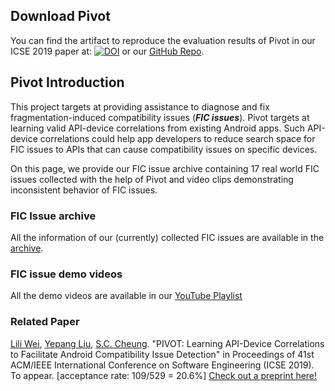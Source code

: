 ## Download Pivot
You can find the artifact to reproduce the evaluation results of Pivot in our ICSE 2019 paper at:
[![DOI](https://zenodo.org/badge/DOI/10.5281/zenodo.2548598.svg)](https://doi.org/10.5281/zenodo.2548598) or our [GitHub Repo](https://github.com/FICIssuePivot/Pivot/releases/download/v1.0.0/Pivot_artifact.zip).

## Pivot Introduction

This project targets at providing assistance to diagnose and fix fragmentation-induced compatibility issues (**_FIC issues_**). Pivot targets at learning valid API-device correlations from existing Android apps. Such API-device correlations could help app developers to reduce search space for FIC issues to APIs that can cause compatibility issues on specific devices.

On this page, we provide our FIC issue archive containing 17 real world FIC issues collected with the help of Pivot and video clips demonstrating inconsistent behavior of FIC issues.

### FIC Issue archive

All the information of our (currently) collected FIC issues are available in the [archive](https://github.com/FICIssuePivot/Pivot/issues).

### FIC issue demo videos
All the demo videos are available in our [YouTube Playlist](https://www.youtube.com/playlist?list=PLhpuZwQ2BiuIYYeSeHpaqtEL4gQK-Q7io)

### Related Paper
[Lili Wei](http://home.cse.ust.hk/~lweiae/), [Yepang Liu](https://yepangliu.github.io), [S.C. Cheung](https://www.cse.ust.hk/~scc/). "PIVOT: Learning API-Device Correlations to Facilitate Android Compatibility Issue Detection" in Proceedings of 41st ACM/IEEE International Conference on Software Engineering (ICSE 2019). To appear. [acceptance rate: 109/529 = 20.6%]
[Check out a preprint here!](http://sccpu2.cse.ust.hk/liliwei/ICSE-main-350-CR.pdf)
